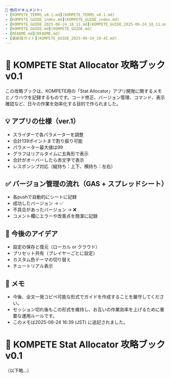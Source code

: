 ```yaml
---
🔗 他のドキュメント:
- [KOMPETE_TERMS_v0.1.md](KOMPETE_TERMS_v0.1.md)
- [KOMPETE_GUIDE_index.md](KOMPETE_GUIDE_index.md)
- [KOMPETE_GUIDE_2025-06-24_18_11.md](KOMPETE_GUIDE_2025-06-24_18_11.md)
- [KOMPETE_GUIDE.md](KOMPETE_GUIDE.md)
- [README.md](README.md)
- [最新版ガイド](KOMPETE_GUIDE_2025-06-24_19-45.md)
---
```


# 🧠 KOMPETE Stat Allocator 攻略ブック v0.1

この攻略ブックは、KOMPETE用の「Stat Allocator」アプリ開発に関するメモとノウハウを記録するものです。コード修正、バージョン管理、コマンド、表示確認など、日々の作業を効率化する目的で作られました。


## 💡 アプリの仕様（ver.1）

- スライダーで各パラメーターを調整
- 合計139ポイントまで割り振り可能
- パラメーター最大値は99
- グラフはリアルタイムに五角形で表示
- 合計がオーバーしたら赤文字で表示
- レスポンシブ対応（縦持ち：上下、横持ち：左右）


## ✅ バージョン管理の流れ（GAS + スプレッドシート）

- 各pushで自動的にシートに記録
- 成功したバージョン → ✅
- 不具合があったバージョン → ❌
- コメント欄にエラーや改善点を簡潔に記録


## 🧪 今後のアイデア

- 設定の保存と復元（ローカル or クラウド）
- プリセット共有（プレイヤーごとに設定）
- カスタム色テーマの切り替え
- チュートリアル表示



## 📝 メモ

- 今後、全文一発コピペ可能な形式でガイドを作成することを厳守してください。
- セッション切れ後もこの形式を維持し、お互いの作業効率を上げるために重要な運用ルールです。
- このメモは2025-06-24 16:39 (JST) に追記されました。


# 🧠 KOMPETE Stat Allocator 攻略ブック v0.1

（以下略...）
